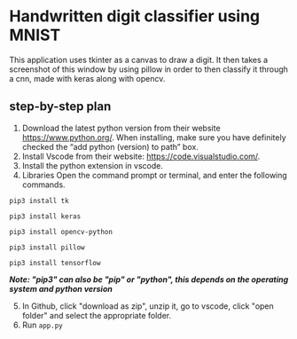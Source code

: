 # Handwritten digit classifier using MNIST
This application uses tkinter as a canvas to draw a digit. It then takes a screenshot of this window by using pillow in order to then classify it through a cnn, made with keras along with opencv.
## step-by-step plan
1. Download the latest python version from their website https://www.python.org/.
   When installing, make sure you have definitely checked the “add python (version) to path” box.
2. Install Vscode from their website: https://code.visualstudio.com/.
3. Install the python extension in vscode.
4. Libraries
Open the command prompt or terminal, and enter the following commands. 

```pip3 install tk```

```pip3 install keras```

```pip3 install opencv-python```

```pip3 install pillow```

```pip3 install tensorflow```

***Note: "pip3" can also be "pip" or "python", this depends on the operating system and python version***

5. In Github, click "download as zip", unzip it, go to vscode, click "open folder" and select the appropriate folder.
6. Run ```app.py```

